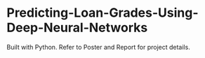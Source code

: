 # Predicting-Loan-Grades-Using-Deep-Neural-Networks
Built with Python.
Refer to Poster and Report for project details.
